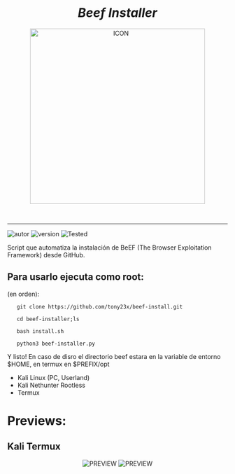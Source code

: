 <h1 align="center"> <i> Beef Installer</i> </h1>
<p align="center"><img src="https://i.ibb.co/RprvrjH/Screenshot-2021-02-24-18-45-17-removebg-preview.png" alt="ICON" align="center" border="0" width="400" height="auto"></p>
<br><hr>

![autor]
![version]
![Tested]

Script que automatiza la instalación de BeEF (The Browser Exploitation Framework) desde GitHub.


## Para usarlo ejecuta como root:

(en orden):
        
       git clone https://github.com/tony23x/beef-install.git

       cd beef-installer;ls

       bash install.sh

       python3 beef-installer.py


Y listo!
En caso de disro el directorio  beef  estara en la variable de entorno $HOME, en termux en $PREFIX/opt

* Kali Linux (PC, Userland)
* Kali Nethunter Rootless
* Termux

# Previews:
## Kali Termux
<p align="center">
<img src="https://user-images.githubusercontent.com/55555800/115059425-28bd7300-9eac-11eb-89c7-f867da9058ae.jpg" alt="PREVIEW">
<img src="#" alt="PREVIEW">
</p>

[version]: https://img.shields.io/badge/Version-BETA%3A%20V.1.0-orange
[tested]: https://img.shields.io/badge/Tested-Kali%20Linux%20%7C%20Termux-blue
[autor]: https://img.shields.io/badge/Author-%40Th3__Pr3d4t0r-red

